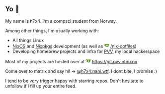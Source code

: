 ## Yo 👋

My name is h7x4. I'm a compsci student from Norway.

Among other things, I'm usually working with:

- All things Linux
- [NixOS][nixos] and [Nixpkgs][nixpkgs] development (as well as <img src="./images/gitea_logo.svg" alt="Gitea" height="16"> [/nix-dotfiles][nix-dotfiles])
- Developing homebrew projects and infra for [PVV][pvv], my local hackerspace

Most of my projects are hosted over at <img src="./images/gitea_logo.svg" alt="Gitea" height="16"> https://git.pvv.ntnu.no

Come over to matrix and say hi! → [@h7x4:nani.wtf][matrix-h7x4]. I dont bite, I promise :)

I tend to be very trigger happy with starring repos. Don't hesitate to unfollow if I fill up your entire feed.

[nixos]: https://nixos.org/
[nixpkgs]: https://github.com/NixOS/nixpkgs
[nix-dotfiles]: https://git.pvv.ntnu.no/oysteikt/nix-dotfiles
[pvv]: https://www.pvv.ntnu.no/
[matrix-h7x4]: https://matrix.to/#/@h7x4:nani.wtf
